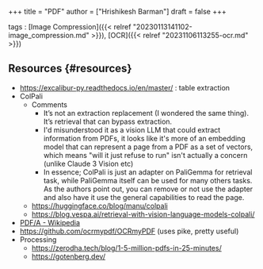 +++
title = "PDF"
author = ["Hrishikesh Barman"]
draft = false
+++

tags
: [Image Compression]({{< relref "20230113141102-image_compression.md" >}}), [OCR]({{< relref "20231106113255-ocr.md" >}})


## Resources {#resources}

-   <https://excalibur-py.readthedocs.io/en/master/> : table extraction
-   ColPali
    -   Comments
        -   It’s not an extraction replacement (I wondered the same thing). It’s retrieval that can bypass extraction.
        -   I'd misunderstood it as a vision LLM that could extract information from PDFs, it looks like it's more of an embedding model that can represent a page from a PDF as a set of vectors, which means "will it just refuse to run" isn't actually a concern (unlike Claude 3 Vision etc)
        -   In essence; ColPali is just an adapter on PaliGemma for retrieval task, while PaliGemma itself can be used for many others tasks. As the authors point out, you can remove or not use the adapter and also have it use the general capabilities to read the page.
    -   <https://huggingface.co/blog/manu/colpali>
    -   <https://blog.vespa.ai/retrieval-with-vision-language-models-colpali/>
-   [PDF/A - Wikipedia](https://en.wikipedia.org/?title=PDF/A)
-   <https://github.com/ocrmypdf/OCRmyPDF> (uses pike, pretty useful)
-   Processing
    -   <https://zerodha.tech/blog/1-5-million-pdfs-in-25-minutes/>
    -   <https://gotenberg.dev/>
